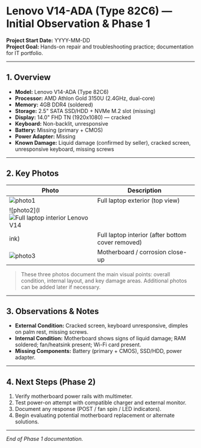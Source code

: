 # Lenovo V14-ADA (Type 82C6) — Initial Observation & Phase 1

**Project Start Date:** YYYY-MM-DD  
**Project Goal:** Hands-on repair and troubleshooting practice; documentation for IT portfolio.

---

## 1. Overview

- **Model:** Lenovo V14-ADA (Type 82C6)  
- **Processor:** AMD Athlon Gold 3150U (2.4GHz, dual-core)  
- **Memory:** 4GB DDR4 (soldered)  
- **Storage:** 2.5" SATA SSD/HDD + NVMe M.2 slot (missing)  
- **Display:** 14.0" FHD TN (1920x1080) — cracked  
- **Keyboard:** Non-backlit, unresponsive  
- **Battery:** Missing (primary + CMOS)  
- **Power Adapter:** Missing  
- **Known Damage:** Liquid damage (confirmed by seller), cracked screen, unresponsive keyboard, missing screws  

---

## 2. Key Photos

| Photo | Description |
|-------|-------------|
| ![photo1](link) | Full laptop exterior (top view) |
| ![photo2](l![Full laptop interior Lenovo V14](https://github.com/user-attachments/assets/e412f5bc-04fb-43ad-bd1b-7b5dd5cf4cde)
ink) | Full laptop interior (after bottom cover removed) |
| ![photo3](link) | Motherboard / corrosion close-up |

> These three photos document the main visual points: overall condition, internal layout, and key damage areas. Additional photos can be added later if necessary.

---

## 3. Observations & Notes

- **External Condition:** Cracked screen, keyboard unresponsive, dimples on palm rest, missing screws.  
- **Internal Condition:** Motherboard shows signs of liquid damage; RAM soldered; fan/heatsink present; Wi-Fi card present.  
- **Missing Components:** Battery (primary + CMOS), SSD/HDD, power adapter.  

---

## 4. Next Steps (Phase 2)

1. Verify motherboard power rails with multimeter.  
2. Test power-on attempt with compatible charger and external monitor.  
3. Document any response (POST / fan spin / LED indicators).  
4. Begin evaluating potential motherboard replacement or alternate solutions.  

---

*End of Phase 1 documentation.*

